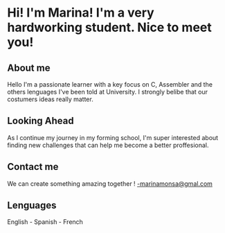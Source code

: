 # Hi! I'm Marina! I'm a very hardworking student. Nice to meet you!

## About me

Hello I'm a passionate learner with a key focus on C, Assembler and the others lenguages I've been told at University.
I strongly belibe that our costumers ideas really matter. 

## Looking Ahead

As I continue my journey in my forming school, I'm super interested about finding new challenges that can help me become a better proffesional.

## Contact me
We can create something amazing together !
-marinamonsa@gmal.com

## Lenguages
English - Spanish - French
